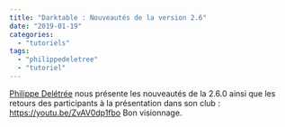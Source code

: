 ```yaml
---
title: "Darktable : Nouveautés de la version 2.6"
date: "2019-01-19"
categories: 
  - "tutoriels"
tags: 
  - "philippedeletree"
  - "tutoriel"
---
```


[Philippe Delétrée](https://www.youtube.com/channel/UCyuC63yBPP5vteLZ-l7T8OA) nous présente les nouveautés de la 2.6.0 ainsi que les retours des participants à la présentation dans son club : https://youtu.be/ZvAV0dp1fbo Bon visionnage.
